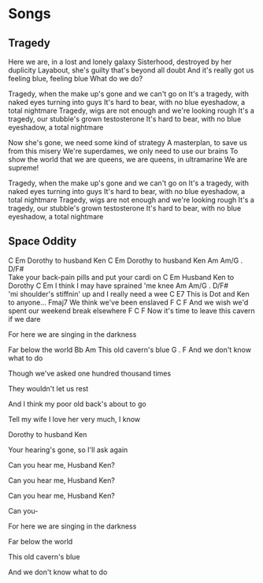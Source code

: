 # Songs

## Tragedy

Here we are, in a lost and lonely galaxy
Sisterhood, destroyed by her duplicity
Layabout, she's guilty that's beyond all doubt
And it's really got us feeling blue, feeling blue
What do we do?

Tragedy, when the make up's gone and we can't go on
It's a tragedy, with naked eyes turning into guys
It's hard to bear, with no blue eyeshadow, a total nightmare
Tragedy, wigs are not enough and we're looking rough
It's a tragedy, our stubble's grown testosterone
It's hard to bear, with no blue eyeshadow, a total nightmare

Now she's gone, we need some kind of strategy
A masterplan, to save us from this misery
We're superdames, we only need to use our brains
To show the world that we are queens, we are queens, in ultramarine
We are supreme!

Tragedy, when the make up's gone and we can't go on
It's a tragedy, with naked eyes turning into guys
It's hard to bear, with no blue eyeshadow, a total nightmare
Tragedy, wigs are not enough and we're looking rough
It's a tragedy, our stubble's grown testosterone
It's hard to bear, with no blue eyeshadow, a total nightmare

## Space Oddity

C Em
Dorothy to husband Ken
C Em
Dorothy to husband Ken
Am Am/G . D/F#  
Take your back-pain pills and put your cardi on
C Em
Husband Ken to Dorothy
C Em
I think I may have sprained 'me knee
Am Am/G . D/F#  
'mi shoulder's stiffnin' up and I really need a wee
C E7
This is Dot and Ken to anyone...
Fmaj7
We think we've been enslaved
F C F
And we wish we'd spent our weekend break elsewhere
F C F
Now it's time to leave this cavern if we dare

For here we are singing in the darkness

Far below the world
Bb Am
This old cavern's blue
G . F
And we don't know what to do

Though we've asked one hundred thousand times

They wouldn't let us rest

And I think my poor old back's about to go

Tell my wife I love her very much, I know

Dorothy to husband Ken

Your hearing's gone, so I'll ask again

Can you hear me, Husband Ken?

Can you hear me, Husband Ken?

Can you hear me, Husband Ken?

Can you-

For here we are singing in the darkness

Far below the world

This old cavern's blue

And we don't know what to do
